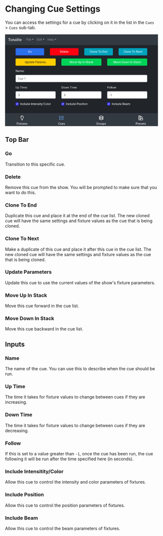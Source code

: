 # Changing Cue Settings

You can access the settings for a cue by clicking on it in the list in the `Cues` > `Cues` sub-tab.

![Cue settings](../images/cue_settings.png)

## Top Bar

### Go

Transition to this specific cue.

### Delete

Remove this cue from the show. You will be prompted to make sure that you want to do this.

### Clone To End

Duplicate this cue and place it at the end of the cue list. The new cloned cue will have the same settings and fixture values as the cue that is being cloned.

### Clone To Next

Make a duplicate of this cue and place it after this cue in the cue list. The new cloned cue will have the same settings and fixture values as the cue that is being cloned.

### Update Parameters

Update this cue to use the current values of the show's fixture parameters.

### Move Up In Stack

Move this cue forward in the cue list.

### Move Down In Stack

Move this cue backward in the cue list.

## Inputs

### Name

The name of the cue. You can use this to describe when the cue should be run.

### Up Time

The time it takes for fixture values to change between cues if they are increasing.

### Down Time

The time it takes for fixture values to change between cues if they are decreasing.

### Follow

If this is set to a value greater than `-1`, once the cue has been run, the cue following it will be run after the time specified here (in seconds).

### Include Intensitity/Color

Allow this cue to control the intensity and color parameters of fixtures.

### Include Position

Allow this cue to control the position parameters of fixtures.

### Include Beam

Allow this cue to control the beam parameters of fixtures.